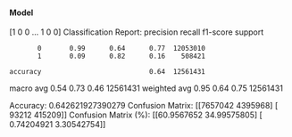 #### Model
[1 0 0 ... 1 0 0]
Classification Report:
              precision    recall  f1-score   support

           0       0.99      0.64      0.77  12053010
           1       0.09      0.82      0.16    508421

    accuracy                           0.64  12561431
   macro avg       0.54      0.73      0.46  12561431
weighted avg       0.95      0.64      0.75  12561431

Accuracy: 0.642621927390279
Confusion Matrix:
[[7657042 4395968]
 [  93212  415209]]
Confusion Matrix (%):
[[60.9567652  34.99575805]
 [ 0.74204921  3.30542754]]
